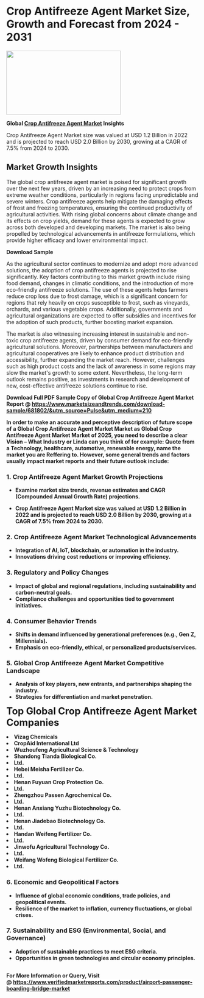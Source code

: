 <H1>Crop Antifreeze Agent Market Size, Growth and Forecast from 2024 - 2031</H1><img class="aligncenter size-medium wp-image-584254" src="https://thirdeyenews.in/wp-content/uploads/2024/09/Global-Market-Research-300x168.jpeg" alt="" width="300" height="168" /><p><strong>Global&nbsp;<a href="https://www.marketsizeandtrends.com/download-sample/681802/&amp;utm_source=Pulse&amp;utm_medium=210">Crop Antifreeze Agent Market</a> Insights</strong></p><p>Crop Antifreeze Agent Market size was valued at USD 1.2 Billion in 2022 and is projected to reach USD 2.0 Billion by 2030, growing at a CAGR of 7.5% from 2024 to 2030.</p><p><h2>Market Growth Insights</h2> <p>The global crop antifreeze agent market is poised for significant growth over the next few years, driven by an increasing need to protect crops from extreme weather conditions, particularly in regions facing unpredictable and severe winters. Crop antifreeze agents help mitigate the damaging effects of frost and freezing temperatures, ensuring the continued productivity of agricultural activities. With rising global concerns about climate change and its effects on crop yields, demand for these agents is expected to grow across both developed and developing markets. The market is also being propelled by technological advancements in antifreeze formulations, which provide higher efficacy and lower environmental impact.</p> <p><strong>Download Sample</strong></p> <p>As the agricultural sector continues to modernize and adopt more advanced solutions, the adoption of crop antifreeze agents is projected to rise significantly. Key factors contributing to this market growth include rising food demand, changes in climatic conditions, and the introduction of more eco-friendly antifreeze solutions. The use of these agents helps farmers reduce crop loss due to frost damage, which is a significant concern for regions that rely heavily on crops susceptible to frost, such as vineyards, orchards, and various vegetable crops. Additionally, governments and agricultural organizations are expected to offer subsidies and incentives for the adoption of such products, further boosting market expansion.</p> <p>The market is also witnessing increasing interest in sustainable and non-toxic crop antifreeze agents, driven by consumer demand for eco-friendly agricultural solutions. Moreover, partnerships between manufacturers and agricultural cooperatives are likely to enhance product distribution and accessibility, further expanding the market reach. However, challenges such as high product costs and the lack of awareness in some regions may slow the market's growth to some extent. Nevertheless, the long-term outlook remains positive, as investments in research and development of new, cost-effective antifreeze solutions continue to rise.</p> <p><strong></p><p><span class=""><strong>Download Full PDF Sample Copy of Global Crop Antifreeze Agent Market Report</strong> @ <a href="https://www.marketsizeandtrends.com/download-sample/681802/&amp;utm_source=Pulse&amp;utm_medium=210" target="_blank">https://www.marketsizeandtrends.com/download-sample/681802/&amp;utm_source=Pulse&amp;utm_medium=210</a></span></p><p>In order to make an accurate and perceptive description of future scope of a Global&nbsp;Crop Antifreeze Agent Market Market as Global&nbsp;Crop Antifreeze Agent Market Market of 2025, you need to describe a clear Vision &ndash; What Industry or Linda can you think of for example: Quote from a Technology, healthcare, automotive, renewable energy, name the market you are Reffering to. However, some general trends and factors usually impact market reports and their future outlook include:</p><h3>1.&nbsp;<strong>Crop Antifreeze Agent Market Growth Projections</strong></h3><ul><li>Examine market size trends, revenue estimates and CAGR (Compounded Annual Growth Rate) projections.</li><li><p>Crop Antifreeze Agent Market size was valued at USD 1.2 Billion in 2022 and is projected to reach USD 2.0 Billion by 2030, growing at a CAGR of 7.5% from 2024 to 2030.</p></li></ul><h3>2.&nbsp;<strong>Crop Antifreeze Agent Market Technological Advancements</strong></h3><ul><li>Integration of AI, IoT, blockchain, or automation in the industry.</li><li>Innovations driving cost reductions or improving efficiency.</li></ul><h3>3.&nbsp;<strong>Regulatory and Policy Changes</strong></h3><ul><li>Impact of global and regional regulations, including sustainability and carbon-neutral goals.</li><li>Compliance challenges and opportunities tied to government initiatives.</li></ul><h3>4.&nbsp;<strong>Consumer Behavior Trends</strong></h3><ul><li>Shifts in demand influenced by generational preferences (e.g., Gen Z, Millennials).</li><li>Emphasis on eco-friendly, ethical, or personalized products/services.</li></ul><h3>5.&nbsp;<strong>Global Crop Antifreeze Agent Market Competitive Landscape</strong></h3><ul><li>Analysis of key players, new entrants, and partnerships shaping the industry.</li><li>Strategies for differentiation and market penetration.</li></ul><p data-pm-slice="1 1 []"><span style="color: inherit; font-family: inherit; font-size: 25px;">Top Global Crop Antifreeze Agent Market Companies</span></p><div class="" data-test-id=""><p><li>Vizag Chemicals</li><li> CropAid International Ltd</li><li> Wuzhoufeng Agricultural Science & Technology</li><li> Shandong Tianda Biological Co.</li><li> Ltd.</li><li> Hebei Meisha Fertilizer Co.</li><li> Ltd.</li><li> Henan Fuyuan Crop Protection Co.</li><li> Ltd.</li><li> Zhengzhou Passen Agrochemical Co.</li><li> Ltd.</li><li> Henan Anxiang Yuzhu Biotechnology Co.</li><li> Ltd.</li><li> Henan Jiadebao Biotechnology Co.</li><li> Ltd.</li><li> Handan Weifeng Fertilizer Co.</li><li> Ltd.</li><li> Jinwofu Agricultural Technology Co.</li><li> Ltd.</li><li> Weifang Wofeng Biological Fertilizer Co.</li><li> Ltd.</li></p></div><h3>6.&nbsp;<strong>Economic and Geopolitical Factors</strong></h3><ul><li>Influence of global economic conditions, trade policies, and geopolitical events.</li><li>Resilience of the market to inflation, currency fluctuations, or global crises.</li></ul><h3>7.&nbsp;<strong>Sustainability and ESG (Environmental, Social, and Governance)</strong></h3><ul><li>Adoption of sustainable practices to meet ESG criteria.</li><li>Opportunities in green technologies and circular economy principles.</li></ul><h2><strong style="font-size: 14px;">For More Information or Query, Visit @&nbsp;</strong><a style="background-color: #ffffff; font-size: 14px;" href="https://www.marketsizeandtrends.com/report/crop-antifreeze-agent-market/" target="_blank">https://www.verifiedmarketreports.com/product/airport-passenger-boarding-bridge-market</a></h2>
